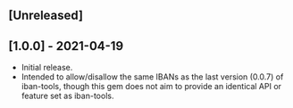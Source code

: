 ## [Unreleased]

## [1.0.0] - 2021-04-19

- Initial release.
- Intended to allow/disallow the same IBANs as the last version (0.0.7) of iban-tools, though this gem does not aim to provide an identical API or feature set as iban-tools.
